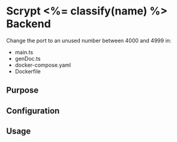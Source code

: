# Scrypt <%= classify(name) %> Backend

Change the port to an unused number between 4000 and 4999 in:
 - main.ts
 - genDoc.ts
 - docker-compose.yaml
 - Dockerfile

## Purpose

## Configuration

## Usage

